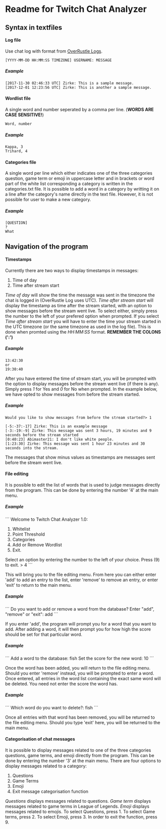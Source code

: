 Readme for Twitch Chat Analyzer
===============================

Syntax in textfiles
-------------------

#### Log file

Use chat log with format from [OverRustle Logs](https://overrustlelogs.net).

```
[YYYY-MM-DD HH:MM:SS TIMEZONE] USERNAME: MESSAGE
```

##### Example
```
[2017-11-30 02:46:33 UTC] Zirke: This is a sample message.
[2017-12-01 12:23:56 UTC] Zirke: This is another a sample message.
```

#### Wordlist file

A single word and number seperated by a comma per line. (**WORDS ARE CASE SENSITIVE!**)

```
Word, number
```

##### Example
```
Kappa, 3
Trihard, 4
   ```

#### Categories file

A single word per line which either indicates one of the three categories question, game term or emoji in uppercase letter and in brackets or word part of the white list corresponding a category is written in the categories.txt file. It is possible to add a word in a category by writting it on a line after the category's name directly in the text file. However, it is not possible for user to make a new category.

##### Example
```
[QUESTION]
?
What
```

Navigation of the program
-------------------------

#### Timestamps

Currently there are two ways to display timestamps in messages:

1. Time of day
2. Time after stream start

*Time of day* will show the time the message was sent in the timezone the chat is logged in (OverRustle Log uses UTC).
*Time after stream start* will display the timestamp as time after the stream started, with an option to show messages before the stream went live.
To select either, simply press the number to the left of your prefered option when prompted.
If you select *Time after stream start* you will have to enter the time your stream started in the UTC timezone (or the same timezone as used in the log file).
This is done when promted using the *HH:MM:SS* format. **REMEMBER THE COLONS (':')**

##### Example
```
13:42:30
or
19:30:40
```

After you have entered the time of stream start, you will be prompted with the option to display messages before the stream went live (if there is any).
Simply press *1* for Yes and *0* for No when prompted. In the example below, we have opted to show messages from before the stream started.

##### Example
```
Would you like to show messages from before the stream started?> 1

[-5:-37:-17] Zirke: This is an example message
[-3:-19:-9] Zirke: This message was sent 3 hours, 19 minutes and 9 seconds before the stream started
[0:40:23] Abimaster21: I don't like white people.
[1:23:30] Zirke: This message was sent 1 hour 23 minutes and 30 seconds into the stream.
```

The messages that show minus values as timestamps are messages sent before the stream went live.

#### File editing

It is possible to edit the list of words that is used to judge messages directly from the program.
This can be done by entering the number '4' at the main menu.

##### Example
´´´
Welcome to Twitch Chat Analyzer 1.0:


1. Whitelist                      
2. Point Threshold                
3. Categories                     
4. Add or Remove Wordlist         
9. Exit.                          


Select an option by entering the number to the left of your choice.
Press (9) to exit. > 4
´´´

This will bring you to the file editing menu. From here you can either enter 'add' to add an entry to the list, enter 'remove' to remove an entry, or enter 'exit' to return to the main menu.

##### Example
´´´
Do you want to add or remove a word from the database?
Enter "add", "remove" or "exit": add
´´´

If you enter 'add', the program will prompt you for a word that you want to add.
After adding a word, it will then prompt you for how high the score should be set for that particular word.

##### Example
´´´
Add a word to the database:
fish
Set the score for the new word:
10
´´´

Once the word has been added, you will return to the file editing menu.
Should you enter 'remove' instead, you will be prompted to enter a word.
Once entered, all entries in the word list containing the exact same word will be deleted.
You need not enter the score the word has.

##### Example
´´´
Which word do you want to delete?:
fish
´´´

Once all entries with that word has been removed, you will be returned to the file editing menu.
Should you type 'exit' here, you will be returned to the main menu.

#### Categorisation of chat messages

It is possible to display messages related to one of the three categories questions, game terms, and emoji directly from the program.
This can be done by entering the number '3' at the main menu.
There are four options to display messages related to a category:

1. Questions
2. Game Terms
3. Emoji
4. Exit message categorisation function

*Questions* displays messages related to questions.
*Game term* displays messages related to game terms in League of Legends.
*Emoji* displays messages related to emojis.
To select Questions, press 1. 
To select Game terms, press 2. 
To select Emoji, press 3.
In order to exit the function, press 9.
